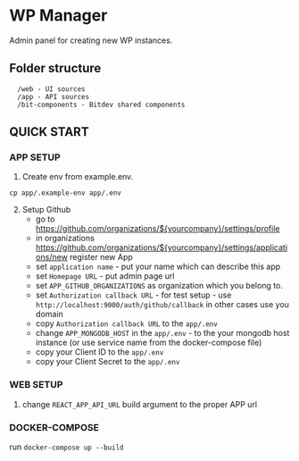 # WP Manager

Admin panel for creating new WP instances.

## Folder structure

```shell
  /web - UI sources
  /app - API sources
  /bit-components - Bitdev shared components
```

## QUICK START

### APP SETUP

1. Create env from example.env.

```shell
cp app/.example-env app/.env
```

2. Setup Github
   - go to <https://github.com/organizations/${yourcompany}/settings/profile>
   - in organizations <https://github.com/organizations/${yourcompany}/settings/applications/new> register new App
   - set `application name` - put your name which can describe this app
   - set `Homepage URL` - put admin page url
   - set `APP_GITHUB_ORGANIZATIONS` as organization which you belong to.
   - set `Authorization callback URL` - for test setup - use `http://localhost:9000/auth/github/callback` in other cases use you domain
   - copy `Authorization callback URL` to the `app/.env`
   - change `APP_MONGODB_HOST` in the `app/.env` - to the your mongodb host instance (or use service name from the docker-compose file)
   - copy your Client ID to the `app/.env`
   - copy your Client Secret to the `app/.env`

### WEB SETUP

1. change `REACT_APP_API_URL` build argument to the proper APP url

### DOCKER-COMPOSE

run `docker-compose up --build`
